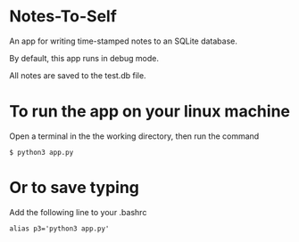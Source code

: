 # Notes-To-Self

An app for writing time-stamped notes to an SQLite database.

By default, this app runs in debug mode.

All notes are saved to the test.db file.

# To run the app on your linux machine

Open a terminal in the the working directory, then run the command

```
$ python3 app.py

```

# Or to save typing

Add the following line to your .bashrc

```
alias p3='python3 app.py'

```
